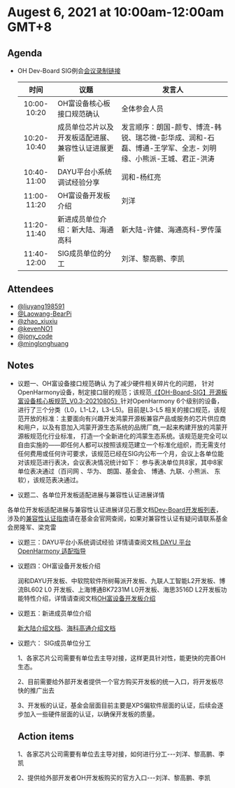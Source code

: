 #  Augest 6, 2021 at 10:00am-12:00am GMT+8

## Agenda

- OH Dev-Board SIG例会[会议录制链接](https://meeting.tencent.com/user-center/shared-record-info?id=e31e853d-6f9c-40bd-ae5d-94802c757f2c&from=6)

  |    时间     | 议题                                               | 发言人                                                       |
  | :---------: | -------------------------------------------------- | ------------------------------------------------------------ |
  | 10:00-10:20 | OH富设备核心板接口规范确认                         | 全体参会人员                                                 |
  | 10:20-10:40 | 成员单位芯片以及开发板适配进展、兼容性认证进展更新 | 发言顺序：朗国-颜专、博流-韩锐、瑞芯微-彭华成、润和-石磊、博通-王学军、全志- 刘明缘、小熊派-王城、君正-洪涛 |
  | 10:40-11:00 | DAYU平台小系统调试经验分享                         | 润和-杨红亮                                                  |
  | 11:00-11:20 | OH富设备开发板介绍                                 | 刘洋                                                         |
  | 11:20-11:40 | 新进成员单位介绍：新大陆、海通高科                 | 新大陆-许健、海通高科-罗传藻                                 |
  | 11:40-12:00 | SIG成员单位的分工                                  | 刘洋、黎高鹏、李凯                                           |

## Attendees

- [@liuyang198591](liu_yang@hoperun.com)
- [@Laowang-BearPi](wangcheng@holdiot.com)
- [@zhao_xiuxiu ](1605427044@qq.com)
- [@kevenNO1 ](likai20@iscas.ac.cn)
- [@jony_code ](longjun@iscas.ac.cn)
- [@minglonghuang ](minglong@iscas.ac.cn)

## Notes

- 议题一、OH富设备接口规范确认
  为了减少硬件相关碎片化的问题， 针对OpenHarmony设备，制定接口层的规范；该规范[《【OH-Board-SIG】开源板富设备核心板规范_V0.3-20210805》](https://gitee.com/openharmony-sig/sig-content/blob/master/devboard/support%20doc/%E3%80%90OH-Board-SIG%E3%80%91%E5%BC%80%E6%BA%90%E6%9D%BF%E5%AF%8C%E8%AE%BE%E5%A4%87%E6%A0%B8%E5%BF%83%E6%9D%BF%E8%A7%84%E8%8C%83_V0.3-20210805.docx)针对OpenHarmony 6个级别的设备，进行了三个分类（L0，L1-L2，L3-L5)。目前是L3-L5 相关的接口规范，该规范开放的标准：主要面向有兴趣开发鸿蒙开源板兼容产品或服务的芯片供应商和用户，以及有意加入鸿蒙开源生态系统的品牌厂商,一起来构建开放的鸿蒙开源板规范化行业标准， 打造一个全新进化的鸿蒙生态系统。该规范是完全可以自由实施的——即任何人都可以按照该规范建立一个标准化组织，而无需支付任何费用或任何许可要求，该规范已经在SIG内公布一个月，会议上各单位能对该规范进行表决，会议表决情况统计如下： 参与表决单位共8家，其中8家单位表决通过（百问网  、华为、 朗国、基金会、 博通、九联、小熊派、 东软），该规范表决通过。
  
-  议题二、各单位开发板适配进展与兼容性认证进展详情

  各单位开发板适配进展与兼容性认证进展详见石墨文档[Dev-Board开发板列表](https://shimo.im/sheets/VMAPV7xgK2UZPGqg/MODOC)，涉及的[兼容性认证指南](https://www.openharmony.cn/old/#/guide)请在基金会官网查阅，如果对兼容性认证有疑问请联系基金会房隆军、梁克雷

- 议题三：DAYU平台小系统调试经验
  详情请查阅文档[ DAYU 平台OpenHarmony 适配指导 ](https://gitee.com/openharmony-sig/devboard_device_hihope_build)
  
- 议题四：OH富设备开发板介绍

  润和DAYU开发板、中软院软件所树莓派开发板、九联人工智能L2开发板、博流BL602 L0 开发板、上海博通BK7231M L0开发板、海思3516D L2开发板功能特性介绍，详情请查阅文档[OH富设备开发板介绍](https://gitee.com/openharmony-sig/sig-content/blob/master/devboard/support%20doc/%E6%B5%B7%E9%80%9A%E9%AB%98%E7%A7%91OH%E5%BC%80%E5%8F%91%E4%BB%8B%E7%BB%8D.pdf)

- 议题五：新进成员单位介绍

  [新大陆介绍文档](https://gitee.com/openharmony-sig/sig-content/blob/master/devboard/support%20doc/%E6%96%B0%E5%A4%A7%E9%99%86%E8%87%AA%E5%8A%A8%E8%AF%86%E5%88%AB%E5%85%AC%E5%8F%B8%E7%AE%80%E4%BB%8B.pptx)、[海科高通介绍文档](https://gitee.com/openharmony-sig/sig-content/blob/master/devboard/support%20doc/%E6%B5%B7%E9%80%9A%E9%AB%98%E7%A7%91OH%E5%BC%80%E5%8F%91%E4%BB%8B%E7%BB%8D.pdf)

- 议题六： SIG成员单位分工

  1、各家芯片公司需要有单位去主导对接，这样更具针对性，能更快的完善OH生态。

  2、目前需要给外部开发者提供一个官方购买开发板的统一入口，将开发板尽快的推广出去

  3、开发板的认证，基金会层面目前主要是XPS偏软件层面的认证，后续会逐步加入一些硬件层面的认证，以确保开发板的质量。

  ## Action items

  1、各家芯片公司需要有单位去主导对接，如何进行分工---刘洋、黎高鹏、李凯

  2、提供给外部开发者OH开发板购买的官方入口---刘洋、黎高鹏、李凯

  

  